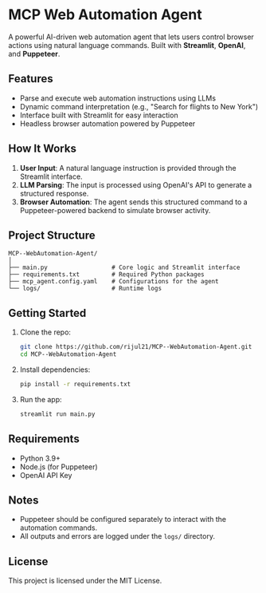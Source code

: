 # MCP Web Automation Agent

A powerful AI-driven web automation agent that lets users control browser actions using natural language commands. Built with **Streamlit**, **OpenAI**, and **Puppeteer**.

## Features

- Parse and execute web automation instructions using LLMs
- Dynamic command interpretation (e.g., "Search for flights to New York")
- Interface built with Streamlit for easy interaction
- Headless browser automation powered by Puppeteer

## How It Works

1. **User Input**: A natural language instruction is provided through the Streamlit interface.
2. **LLM Parsing**: The input is processed using OpenAI's API to generate a structured response.
3. **Browser Automation**: The agent sends this structured command to a Puppeteer-powered backend to simulate browser activity.

## Project Structure

```
MCP--WebAutomation-Agent/
│
├── main.py                  # Core logic and Streamlit interface
├── requirements.txt         # Required Python packages
├── mcp_agent.config.yaml    # Configurations for the agent
└── logs/                    # Runtime logs
```

## Getting Started

1. Clone the repo:
   ```bash
   git clone https://github.com/rijul21/MCP--WebAutomation-Agent.git
   cd MCP--WebAutomation-Agent
   ```

2. Install dependencies:
   ```bash
   pip install -r requirements.txt
   ```

3. Run the app:
   ```bash
   streamlit run main.py
   ```

## Requirements

- Python 3.9+
- Node.js (for Puppeteer)
- OpenAI API Key

## Notes

- Puppeteer should be configured separately to interact with the automation commands.
- All outputs and errors are logged under the `logs/` directory.

## License

This project is licensed under the MIT License.
